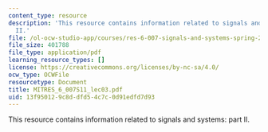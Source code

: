 ```yaml
---
content_type: resource
description: 'This resource contains information related to signals and systems: part
  II.'
file: /ol-ocw-studio-app/courses/res-6-007-signals-and-systems-spring-2011/13f950129c8ddfd54c7c0d91edfd7d93_MITRES_6_007S11_lec03.pdf
file_size: 401788
file_type: application/pdf
learning_resource_types: []
license: https://creativecommons.org/licenses/by-nc-sa/4.0/
ocw_type: OCWFile
resourcetype: Document
title: MITRES_6_007S11_lec03.pdf
uid: 13f95012-9c8d-dfd5-4c7c-0d91edfd7d93
---
```

This resource contains information related to signals and systems: part II.
